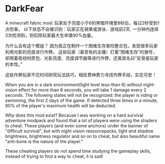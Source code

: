 # DarkFear
A minecraft fabric mod:
玩家处于亮度小于6的黑暗环境里8秒后，每过2秒受到1点伤害。
以下状态不会被识别：玩家正在骑乘或游泳、游戏前2天.
一分钟内连续3次检测到，则扣除玩家最大生命值90%血量。

为什么会有这个模组？ 因为我正在制作一个困难生存冒险整合包，发现很多玩家利用光影的亮度进行作弊。 这些玩家（甚至有的主播）打着“困难生存”的旗号，却用着夜视材质包、光影亮度、亮度调节器等进行作弊，还美其名曰“反骨是玩家的本性。”

这些作弊玩家不花时间研究玩法技巧，相反费神费力寻找作弊手段，实在可悲！

When you are in a dark environment(light level less-than 6) without night-vision effect for more than 8 seconds, you will take 1 damage every 2 seconds.
The following states will not be recognized: the player is riding or swimming, the first 2 days of the game.
If detected three times in a minute, 90% of the player's maximum health will be deducted.

Why does this mod exist? Because I was working on a hard survival adventure modpack and found that a lot of players were using the shaders to cheat.
These players (and even some anchors) under the banner of "difficult survival", but with night vision resourcepacks, light and shadow brightness, brightness regulator and so on to cheat, but also beautiful name "anti-bone is the nature of the player."

These cheating players do not spend time studying the gameplay skills, instead of trying to find a way to cheat, it is sad!
